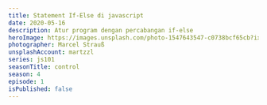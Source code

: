 ```yaml
---
title: Statement If-Else di javascript
date: 2020-05-16
description: Atur program dengan percabangan if-else
heroImage: https://images.unsplash.com/photo-1547643547-c0738bcf65cb?ixlib=rb-1.2.1&ixid=eyJhcHBfaWQiOjEyMDd9&auto=format&fit=crop&w=1350&q=80
photographer: Marcel Strauß
unsplashAccount: martzzl
series: js101
seasonTitle: control
season: 4
episode: 1
isPublished: false
---
```

